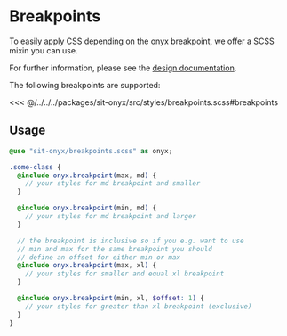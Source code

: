# Breakpoints

To easily apply CSS depending on the onyx breakpoint, we offer a SCSS mixin you can use.

For further information, please see the [design documentation](/basics/breakpoints-grid#breakpoints).

The following breakpoints are supported:

<<< @/../../../packages/sit-onyx/src/styles/breakpoints.scss#breakpoints

## Usage

```scss
@use "sit-onyx/breakpoints.scss" as onyx;

.some-class {
  @include onyx.breakpoint(max, md) {
    // your styles for md breakpoint and smaller
  }

  @include onyx.breakpoint(min, md) {
    // your styles for md breakpoint and larger
  }

  // the breakpoint is inclusive so if you e.g. want to use
  // min and max for the same breakpoint you should
  // define an offset for either min or max
  @include onyx.breakpoint(max, xl) {
    // your styles for smaller and equal xl breakpoint
  }

  @include onyx.breakpoint(min, xl, $offset: 1) {
    // your styles for greater than xl breakpoint (exclusive)
  }
}
```
